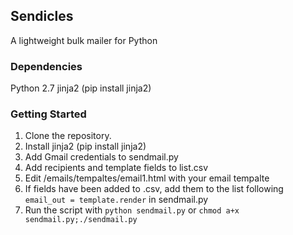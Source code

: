 

## Sendicles

A lightweight bulk mailer for Python

### Dependencies

Python 2.7
jinja2 (pip install jinja2)

### Getting Started

1. Clone the repository.
2. Install jinja2 (pip install jinja2)
3. Add Gmail credentials to sendmail.py
4. Add recipients and template fields to list.csv
5. Edit /emails/tempaltes/email1.html with your email tempalte
6. If fields have been added to .csv, add them to the list following `email_out = template.render` in sendmail.py
7. Run the script with `python sendmail.py` or `chmod a+x sendmail.py;./sendmail.py`
